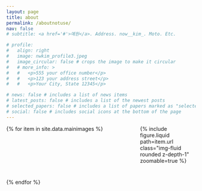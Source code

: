 ```yaml
---
layout: page
title: about
permalink: /aboutnotuse/
nav: false
# subtitle: <a href='#'>예원</a>. Address. now__kim_. Moto. Etc.

# profile:
#   align: right
#   image: nwkim_profile3.jpeg
#   image_circular: false # crops the image to make it circular
#   # more_info: >
#   #   <p>555 your office number</p>
#   #   <p>123 your address street</p>
#   #   <p>Your City, State 12345</p>

# news: false # includes a list of news items
# latest_posts: false # includes a list of the newest posts
# selected_papers: false # includes a list of papers marked as "selected={true}"
# social: false # includes social icons at the bottom of the page
---
```


<div class="gallery">
{% for item in site.data.mainimages %}
    <div class="image-container">
        {% include figure.liquid path=item.url class="img-fluid rounded z-depth-1" zoomable=true %}
    </div>    
{% endfor %}
</div>

<style>
    .gallery {
        display: flex;
        flex-wrap: wrap;
        justify-content: space-between;
        gap: 20px;
        margin-bottom: 20px;
    }
    .image-container {
        width: calc(33.33% - 20px); /* 항상 3개의 이미지를 보여주기 위해 너비 조정 */
        margin-bottom: 20px;
        position: relative;
        cursor: pointer;
    }
    .image {
        width: 100%;
        height: auto;
    }
    .caption {
        position: absolute;
        bottom: -60px;
        left: 0;
        width: 100%;
        color: black;
        padding: 10px;
        box-sizing: border-box;
    }
</style>

<script>
document.addEventListener("DOMContentLoaded", function(event) {
  const images = document.querySelectorAll('.image');

  images.forEach(image => {
    image.addEventListener('click', () => {
      // 이미지를 클릭했을 때 확대되도록 설정
      if (image.classList.contains('expanded')) {
        image.classList.remove('expanded');
      } else {
        image.classList.add('expanded');
      }
    });
  });
});
</script>
